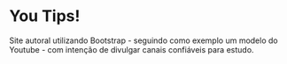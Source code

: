 # You Tips!

 Site autoral utilizando Bootstrap - seguindo como exemplo um modelo do Youtube - com intenção de divulgar canais confiáveis para estudo.
